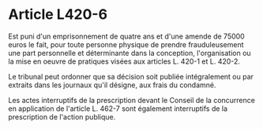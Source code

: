 # Article L420-6

Est puni d'un emprisonnement de quatre ans et d'une amende de 75000 euros le fait, pour toute personne physique de prendre frauduleusement une part personnelle et déterminante dans la conception, l'organisation ou la mise en oeuvre de pratiques visées aux articles L. 420-1 et L. 420-2.

Le tribunal peut ordonner que sa décision soit publiée intégralement ou par extraits dans les journaux qu'il désigne, aux frais du condamné.

Les actes interruptifs de la prescription devant le Conseil de la concurrence en application de l'article L. 462-7 sont également interruptifs de la prescription de l'action publique.

